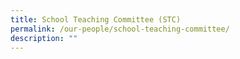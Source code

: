 ```yaml
---
title: School Teaching Committee (STC)
permalink: /our-people/school-teaching-committee/
description: ""
---
```

